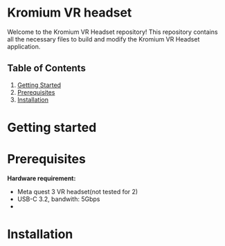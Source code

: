 # Kromium VR headset 

Welcome to the Kromium VR Headset repository! This repository contains all the necessary files to build and modify the Kromium VR Headset application. 


## Table of Contents
1. [Getting Started](#getting-started)
2. [Prerequisites](#prerequisites)
3. [Installation](#installation)


# Getting started


# Prerequisites

**Hardware requirement:**
- Meta quest 3 VR headset(not tested for 2)
- USB-C 3.2, bandwith: 5Gbps
- 


# Installation